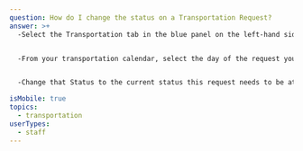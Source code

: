 ```yaml
---
question: How do I change the status on a Transportation Request?
answer: >+
  -Select the Transportation tab in the blue panel on the left-hand side. 


  -From your transportation calendar, select the day of the request you would like to change. On the far right hand side day view of requests, select the edit button on bottom right hand side of the request that you would like to change the status on.


  -Change that Status to the current status this request needs to be at. 

isMobile: true
topics:
  - transportation
userTypes:
  - staff
---
```

